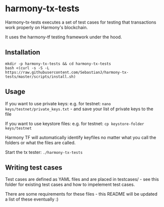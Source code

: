 # harmony-tx-tests
Harmony-tx-tests executes a set of test cases for testing that transactions work properly on Harmony's blockchain.

It uses the harmony-tf testing framework under the hood.

## Installation

```
mkdir -p harmony-tx-tests && cd harmony-tx-tests
bash <(curl -s -S -L https://raw.githubusercontent.com/SebastianJ/harmony-tx-tests/master/scripts/install.sh)
```

## Usage
If you want to use private keys:
e.g. for testnet: `nano keys/testnet/private_keys.txt` - and save your list of private keys to the file

If you want to use keystore files:
e.g. for testnet: `cp keystore-folder keys/testnet`

Harmony TF will automatically identify keyfiles no matter what you call the folders or what the files are called.

Start the tx tester:
`./harmony-tx-tests`

## Writing test cases
Test cases are defined as YAML files and are placed in testcases/ - see this folder for existing test cases and how to impelement test cases.

There are some requirements for these files - this README will be updated a list of these eventually :)